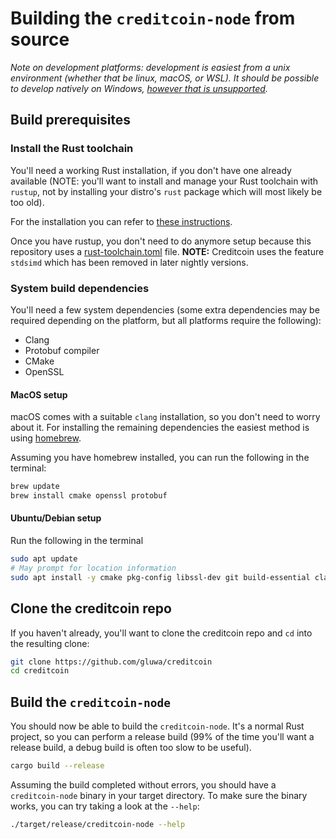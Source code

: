 
# Building the `creditcoin-node` from source

_Note on development platforms: development is easiest from a unix environment (whether that be linux, macOS, or WSL). It should be possible to
develop natively on Windows, [however that is unsupported](https://github.com/gluwa/creditcoin/security/advisories/GHSA-cx5c-xwcv-vhmq)._

## Build prerequisites

### Install the Rust toolchain

You'll need a working Rust installation, if you don't have one already available (NOTE: you'll want to install and manage your Rust toolchain with `rustup`,
not by installing your distro's `rust` package which will most likely be too old).

For the installation you can refer to [these instructions](https://www.rust-lang.org/tools/install).

Once you have rustup, you don't need to do anymore setup because this repository uses a
[rust-toolchain.toml](https://github.com/gluwa/creditcoin/blob/dev/rust-toolchain.toml) file.
**NOTE:** Creditcoin uses the feature `stdsimd` which has been removed in later nightly versions.

### System build dependencies

You'll need a few system dependencies (some extra dependencies may be required depending on the platform, but
all platforms require the following):

- Clang
- Protobuf compiler
- CMake
- OpenSSL

#### MacOS setup

macOS comes with a suitable `clang` installation, so you don't need to worry about it.
For installing the remaining dependencies the easiest method is using [homebrew](https://brew.sh).

Assuming you have homebrew installed, you can run the following in the terminal:

```bash
brew update
brew install cmake openssl protobuf
```

#### Ubuntu/Debian setup

Run the following in the terminal

```bash
sudo apt update
# May prompt for location information
sudo apt install -y cmake pkg-config libssl-dev git build-essential clang libclang-dev curl protobuf-compiler
```

## Clone the creditcoin repo

If you haven't already, you'll want to clone the creditcoin repo and `cd` into the resulting clone:

```bash
git clone https://github.com/gluwa/creditcoin
cd creditcoin
```

## Build the `creditcoin-node`

You should now be able to build the `creditcoin-node`. It's a normal Rust project, so you can perform a release build
(99% of the time you'll want a release build, a debug build is often too slow to be useful).

```bash
cargo build --release
```

Assuming the build completed without errors, you should have a `creditcoin-node` binary in your target directory.
To make sure the binary works, you can try taking a look at the `--help`:

```bash
./target/release/creditcoin-node --help
```
